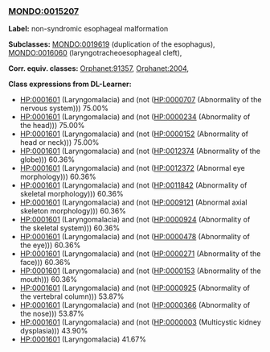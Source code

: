 
### [MONDO:0015207](http://purl.obolibrary.org/obo/MONDO_0015207)
**Label:** non-syndromic esophageal malformation

**Subclasses:** [MONDO:0019619](http://purl.obolibrary.org/obo/MONDO_0019619) (duplication of the esophagus), [MONDO:0016060](http://purl.obolibrary.org/obo/MONDO_0016060) (laryngotracheoesophageal cleft), 

**Corr. equiv. classes:** [Orphanet:91357](http://www.orpha.net/ORDO/Orphanet_91357), [Orphanet:2004](http://www.orpha.net/ORDO/Orphanet_2004), 

**Class expressions from DL-Learner:**

- [HP:0001601](http://purl.obolibrary.org/obo/HP_0001601) (Laryngomalacia) and (not ([HP:0000707](http://purl.obolibrary.org/obo/HP_0000707) (Abnormality of the nervous system))) 75.00%
- [HP:0001601](http://purl.obolibrary.org/obo/HP_0001601) (Laryngomalacia) and (not ([HP:0000234](http://purl.obolibrary.org/obo/HP_0000234) (Abnormality of the head))) 75.00%
- [HP:0001601](http://purl.obolibrary.org/obo/HP_0001601) (Laryngomalacia) and (not ([HP:0000152](http://purl.obolibrary.org/obo/HP_0000152) (Abnormality of head or neck))) 75.00%
- [HP:0001601](http://purl.obolibrary.org/obo/HP_0001601) (Laryngomalacia) and (not ([HP:0012374](http://purl.obolibrary.org/obo/HP_0012374) (Abnormality of the globe))) 60.36%
- [HP:0001601](http://purl.obolibrary.org/obo/HP_0001601) (Laryngomalacia) and (not ([HP:0012372](http://purl.obolibrary.org/obo/HP_0012372) (Abnormal eye morphology))) 60.36%
- [HP:0001601](http://purl.obolibrary.org/obo/HP_0001601) (Laryngomalacia) and (not ([HP:0011842](http://purl.obolibrary.org/obo/HP_0011842) (Abnormality of skeletal morphology))) 60.36%
- [HP:0001601](http://purl.obolibrary.org/obo/HP_0001601) (Laryngomalacia) and (not ([HP:0009121](http://purl.obolibrary.org/obo/HP_0009121) (Abnormal axial skeleton morphology))) 60.36%
- [HP:0001601](http://purl.obolibrary.org/obo/HP_0001601) (Laryngomalacia) and (not ([HP:0000924](http://purl.obolibrary.org/obo/HP_0000924) (Abnormality of the skeletal system))) 60.36%
- [HP:0001601](http://purl.obolibrary.org/obo/HP_0001601) (Laryngomalacia) and (not ([HP:0000478](http://purl.obolibrary.org/obo/HP_0000478) (Abnormality of the eye))) 60.36%
- [HP:0001601](http://purl.obolibrary.org/obo/HP_0001601) (Laryngomalacia) and (not ([HP:0000271](http://purl.obolibrary.org/obo/HP_0000271) (Abnormality of the face))) 60.36%
- [HP:0001601](http://purl.obolibrary.org/obo/HP_0001601) (Laryngomalacia) and (not ([HP:0000153](http://purl.obolibrary.org/obo/HP_0000153) (Abnormality of the mouth))) 60.36%
- [HP:0001601](http://purl.obolibrary.org/obo/HP_0001601) (Laryngomalacia) and (not ([HP:0000925](http://purl.obolibrary.org/obo/HP_0000925) (Abnormality of the vertebral column))) 53.87%
- [HP:0001601](http://purl.obolibrary.org/obo/HP_0001601) (Laryngomalacia) and (not ([HP:0000366](http://purl.obolibrary.org/obo/HP_0000366) (Abnormality of the nose))) 53.87%
- [HP:0001601](http://purl.obolibrary.org/obo/HP_0001601) (Laryngomalacia) and (not ([HP:0000003](http://purl.obolibrary.org/obo/HP_0000003) (Multicystic kidney dysplasia))) 43.90%
- [HP:0001601](http://purl.obolibrary.org/obo/HP_0001601) (Laryngomalacia) 41.67%


